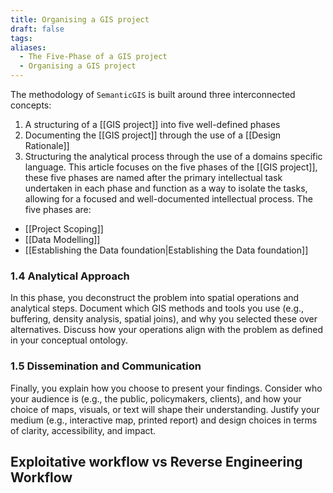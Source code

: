 ```yaml
---
title: Organising a GIS project
draft: false
tags:
aliases:
  - The Five-Phase of a GIS project
  - Organising a GIS project
---
```

The methodology of `SemanticGIS` is built around three interconnected concepts:
1. A structuring of a [[GIS project]] into five well-defined phases
2. Documenting the [[GIS project]] through the use of a [[Design Rationale]]
3. Structuring the analytical process through the use of  a domains specific language.
This article focuses on the five phases of the [[GIS project]], these five phases are named after the primary intellectual task undertaken in each phase and function as a way to isolate the tasks, allowing for a focused and well-documented intellectual process.
The five phases are:
- [[Project Scoping]]
- [[Data Modelling]]
- [[Establishing the Data foundation|Establishing the Data foundation]]

	   

### 1.4 Analytical Approach
In this phase, you deconstruct the problem into spatial operations and analytical steps. Document which GIS methods and tools you use (e.g., buffering, density analysis, spatial joins), and why you selected these over alternatives. Discuss how your operations align with the problem as defined in your conceptual ontology.
    
### 1.5 Dissemination and Communication
Finally, you explain how you choose to present your findings. Consider who your audience is (e.g., the public, policymakers, clients), and how your choice of maps, visuals, or text will shape their understanding. Justify your medium (e.g., interactive map, printed report) and design choices in terms of clarity, accessibility, and impact. 


## Exploitative workflow vs Reverse Engineering Workflow